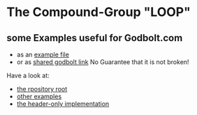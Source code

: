 # The Compound-Group "LOOP" #

## some Examples useful for Godbolt.com   ##
 - as an [example file](./ogis-loop-godbolt-example.cpp)
 - or as [shared godbolt link](https://godbolt.org/#z:OYLghAFBqd5QCxAYwPYBMCmBRdBLAF1QCcAaPECAM1QDsCBlZAQwBtMQBGAFlJvoCqAZ0wAFAB4gA5AAYppAFZdSrZrVDIApACYAQjt2kR7ZATx1KmWugDCqVgFcAtrRDaAnKSvoAMnlqYAHLOAEaYxCAA7NqkAA6oQoTmtHaOLiAAHHEJSXR%2BAcFOYRHRRpgmZnQMBMzEBKnOrh5lFcnVtQT5QaHhUTFCNXUN6VkDHV2FxX0AlEaoDsTIHFIA9CsA1AQIeELrCJjMWMTrdKwAnutUeOzrO5v7t06x7E5WNZW0J1T3mOs62jYAPIAWVEgIEgQAIgBaADiACVwaJ1j5AYDRJoZABBTFYtbrWLEcKYACODh2hEwuzWa1x%2BOQsVi0KczGQxFQmw5wCs4WYBF%2BanWDloeDJvwAkpDcToAMx4KjWTDfGyiUTArE2REAfQh4oAigJsFrJdLtDKsFcAusVWqNdrdQajZKINNrar1ZrATrAvrDVrZbLJf6zbKfOLAtgA2atVqwxGY1GZTGgRCACrYeEJ7Gy7zy6XY%2BmM5ms9mc9ZoYUEIWxADutXQu2o7Kc6xkZdoIWIgKo8MwsUwZg%2BQmhnGmpvNSv8vxtHu1gVT4uB2AYOtEEAIZ37pHWADdaoFmK9t0TYkJtwA6S%2Bu9Y3293%2B8P%2B%2BaACsNlxN5ox3Xm9%2Be%2BIB9eP4ZUhVtNBlXRd33Q9fjAmx1hPIQwIgv8AMwAwDG3RMYwANSxLUsXhWEVy1MdswLDYGSZFk2Q5Ihy3meh1nQVAa1oOtiAbdYm1QFsOy7Hs%2BwHXJaGHTgyxkUicTNC0pzdW1PS1edF2XLVIUBAB1QIIH8LBxFTH9tx0zBxGwqCj3WPju17ftB2SM91kvc9rz%2BV930uEguKMvSf1uRUTLMmDgIszsrME2y6EQ8DfN00z/2g6FoSA7BQKix8bxfN9sUfHC8IIoiY0k8d5SYycAnQdYYwZRwhGeBxqRpBrGqa5qWtaukKMZdZqNLOi6t%2BDd%2By%2BSDiFoaD1jUcqiScVAd1%2BNARIIIraGQRwsCAmwBswLUCGIZhCEiyNs2k0rp3dO0vUhbAbB8VMAE1RGwCA/1G15nLS96Ps%2Bu8MrczaXt%2BAZ0BAEAppmrb5oGWCsBWzantqf6xxlbBgc2/MpJlcoRDR/FmF2f4320bRyzUWhUCrLB%2BVMH5Nh81BvmYYb/tIdr7juFhPnYQ4y0JVAQheXYa0IBAhREvBgDKxnoIgIRJPxaEwOSxJxcwdAVmFJWyoonjYlqHY6HHGSrRnc7VKum77se57oNdfxFrI9HcyobGNmYRlznWYA8Fmz5NrLVhUFQJkvOGvBmD5tCjonS1%2Bp/dAtX9wPtL8/St2C/jrKEocLyvL7c/S1ysrk2cvSUpcVwENcvJTzBt2NhSHT9Z1ZjT0KbOE%2BzHx%2Bwu86fENoy1XD8MI4jCvI9YE9idY%2BdQZAAGtoTGflXkYyyBLbodoTMV5EMjw3fgniBV4z8KROzpye4v3Ou6xG867nBcy9XCA74us27oew%2BQrXzO7Oby/voLjff%2Bt8zr1x9I6Y0kIXTbiPmFdumE%2B5JgHrlYeBVnbjwDpPaec8F7vEwMvKssD152U3ngbe6xBZbGisZaEf5Q7h3opWfwwAWYOFrPWHe6M94WWgnHCeWo2FJxigFGBX9j7wIcjnYBLlMpAJfopB%2BKkK7P1AdqS61136PSIT/CKzcvKxVQtuTugDpEt2/ifeyWFkFD3yiRdBE8p7%2BxwYvfBbwzHiI3lvKkFChbUPELQ3WYcbgVnoMwlmzFWLsQbAbE6PDXh8MwVqCJtAhHGQMdBUR6c4FZ0keff%2B18QHyXvspFcalNIqKKa/DRFtP5ZOIbowyfl0nmSfCY0x7jsl2QQTKWUOUbEj2dptC0IsNYq3LAgWo6xxR%2BSQriIZSoRliwlkIBAJAqzTN0rM%2B2O5UB4HKiyHaeBxBahEAQLUNZ46YIgMxBwDCABUBBgAE)
    No Guarantee that it is not broken!

Have a look at:
- [the rpository root](/)
- [other examples](../ogis-cpp-loop.examples)
- [the header-only implementation](../ogis-cpp-loop/include)

